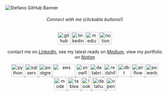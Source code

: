 <!-- Oh hello there, this is a hidden message - spookyyy! :ghost: 
     just joking nothing spooky about this README! 
     the iamstefc/iamstefc repo is dedicate solely for the purpose of a quick intro and what I've been working on lately - Enjoy! -->
     
![Stefano GitHub Banner](https://imgur.com/tPfGDfD.png)  
<h6 align="center">Connect with me (clickable buttons!)</h6>
<p align="center">
<a href="https://github.com/iamstefc" target="blank"><img align="center" src="https://imgur.com/mT5BIuQ.png" alt="github" height="40" width="40" /></a>
<a href="https://www.linkedin.com/in/stefanochiarella/" target="blank"><img align="center" src="https://imgur.com/7VtE43y.png" alt="linkedin" height="40" width="40" /></a>
<a href="https://medium.com/@iamstefc" target="blank"><img align="center" src="https://imgur.com/x5KAgFv.png" alt="medium" height="40" width="40" /></a>
<a href="https://www.datawithstefano.com/" target="blank"><img align="center" src="https://imgur.com/vY5s8R3.png" alt="notion" height="40" width="40" /></a>   
</p>
<p align="center">contact me on <a href="https://www.linkedin.com/in/stefanochiarella/"><i>LinkedIn</i></a>, see my latest reads on <a href="https://medium.com/@iamstefc"><i>Medium</i></a>, view my portfolio on <a href="https://www.datawithstefano.com/"><i>Notion</i></a></p>
<p align="center">
     <!-- Programming languages used in a personal or professional capacity -->
     <a href="https://www.python.org/" target="_blank" rel="noreferrer"> <img src="https://imgur.com/ghMZSWx.png" alt="python" width="40" height="40"/> </a> 
     <a href="https://www.microsoft.com/en-us/sql-server/sql-server-2022" target="_blank" rel="noreferrer"> <img src="https://imgur.com/qgcdK90.png" alt="sqlserver" width="40" height="40"/> </a> 
     <a href="https://www.postgresql.org/" target="_blank" rel="noreferrer"> <img src="https://imgur.com/tykt4JU.png" alt="postgresql" width="40" height="40"/> </a> 
     <!-- Cloud computing services used in a personal or professional capacity -->
     <a href="https://aws.amazon.com/" target="_blank" rel="noreferrer"> <img src="https://imgur.com/mWYgdOr.png" alt="aws" width="70" height="40"/> </a> 
     <!-- Data warehouses used in a personal or professional capacity -->
     <a href="https://www.snowflake.com/en/" target="_blank" rel="noreferrer"> <img src="https://imgur.com/oEDffQb.png" alt="snowflake" width="40" height="40"/> </a>
     <a href="https://www.databricks.com/" target="_blank" rel="noreferrer"> <img src="https://imgur.com/7HRBykW.png" alt="databricks" width="40" height="40"/> </a> 
     <a href="https://aws.amazon.com/redshift/" target="_blank" rel="noreferrer"> <img src="https://imgur.com/yFpwiDF.png" alt="redshift" width="40" height="40"/> </a> 
     <!-- Data transformation tools used in a personal or professional capacity -->
     <a href="https://www.getdbt.com/" target="_blank" rel="noreferrer"> <img src="https://imgur.com/cze2nZL.png" alt="dbt" width="40" height="40"/> </a> 
     <a href="https://airflow.apache.org/" target="_blank" rel="noreferrer"> <img src="https://imgur.com/cyImGhX.png" alt="airflow" width="40" height="40"/> </a> 
     <!-- Visualization software used in a personal or professional capacity -->
     <a href="https://powerbi.microsoft.com/en-us/" target="_blank" rel="noreferrer"> <img src="https://imgur.com/zNpij8K.png" alt="powerbi" width="40" height="40"/> </a> 
     <a href="https://mode.com/" target="_blank" rel="noreferrer"> <img src="https://imgur.com/DFtqbVl.png" alt="mode" width="40" height="40"/> </a> 
     <a href="https://www.tableau.com/" target="_blank" rel="noreferrer"> <img src="https://imgur.com/89KUlGr.png" alt="tableau" width="40" height="40"/> </a> 
     <a href="https://www.looker.com/" target="_blank" rel="noreferrer"> <img src="https://imgur.com/hav6gFn.png" alt="looker" width="30" height="40"/> </a> 
     <!-- Data observability applications used in a personal (open source) or professional (third-party vendor) capacity -->
     <a href="https://datahubproject.io/" target="_blank" rel="noreferrer"> <img src="https://imgur.com/yMQYc3l.png" alt="datahub" width="40" height="40"/> </a> 
     <a href="https://open-metadata.org/" target="_blank" rel="noreferrer"> <img src="https://imgur.com/Jb9TKg1.png" alt="openmetadata" width="30" height="40"/> </a> 
</p>


<!--- incoming default message: 
iamstefc/iamstefc is a ✨ special ✨ repository because its `README.md` (this file) appears on your GitHub profile.
--->
